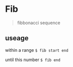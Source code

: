 # Fib
> fibbonacci sequence

## useage
within a range
`$ fib start end`

until this number
`$ fib end`
